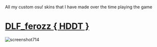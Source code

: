 All my custom osu! skins that I have made over the time playing the game

# [DLF_ferozz  { HDDT }](https://drive.google.com/file/d/1nlzNJ72uUj7ph6RTS61ojnm9sgzn4rTQ/view?usp=share_link)
![screenshot714](https://user-images.githubusercontent.com/125704518/219816933-4025758d-fa48-4d31-8f9e-74a33ee54f3d.png)
